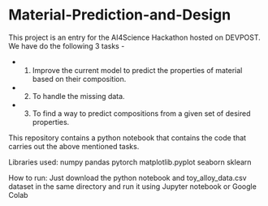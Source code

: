 # Material-Prediction-and-Design

This project is an entry for the AI4Science Hackathon hosted on DEVPOST.
We have do the following 3 tasks - 
- 1. Improve the current model to predict the properties of material based on their composition.
- 2. To handle the missing data.
- 3. To find a way to predict compositions from a given set of desired properties.

This repository contains a python notebook that contains the code that carries out the above mentioned tasks.

Libraries used: 
numpy
pandas
pytorch
matplotlib.pyplot
seaborn
sklearn

How to run: 
Just download the python notebook and toy_alloy_data.csv dataset in the same directory and run it using Jupyter notebook or Google Colab
